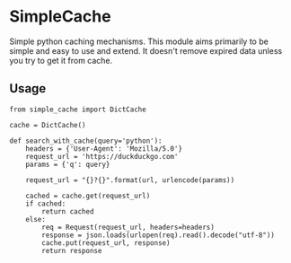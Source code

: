 # SimpleCache
Simple python caching mechanisms.
This module aims primarily to be simple and easy to use and extend.
It doesn't remove expired data unless you try to get it from cache.

## Usage
    
    from simple_cache import DictCache
    
    cache = DictCache()

    def search_with_cache(query='python'):
        headers = {'User-Agent': 'Mozilla/5.0'}
        request_url = 'https://duckduckgo.com'
        params = {'q': query}

        request_url = "{}?{}".format(url, urlencode(params))

        cached = cache.get(request_url)
        if cached:
            return cached
        else:
            req = Request(request_url, headers=headers)
            response = json.loads(urlopen(req).read().decode("utf-8"))
            cache.put(request_url, response)
            return response
